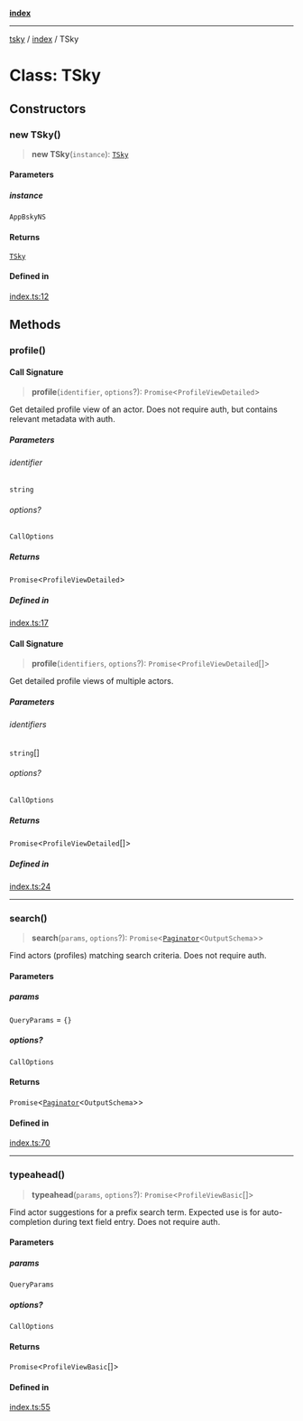 [**index**](../index.md)

***

[tsky](../../index.md) / [index](../index.md) / TSky

# Class: TSky

## Constructors

### new TSky()

> **new TSky**(`instance`): [`TSky`](TSky.md)

#### Parameters

##### instance

`AppBskyNS`

#### Returns

[`TSky`](TSky.md)

#### Defined in

[index.ts:12](https://github.com/anbraten/tsky/blob/d41f31ef5ffd7e02d6eae90f23a8982db2e99629/packages/core/src/index.ts#L12)

## Methods

### profile()

#### Call Signature

> **profile**(`identifier`, `options`?): `Promise`\<`ProfileViewDetailed`\>

Get detailed profile view of an actor. Does not require auth, but contains relevant metadata with auth.

##### Parameters

###### identifier

`string`

###### options?

`CallOptions`

##### Returns

`Promise`\<`ProfileViewDetailed`\>

##### Defined in

[index.ts:17](https://github.com/anbraten/tsky/blob/d41f31ef5ffd7e02d6eae90f23a8982db2e99629/packages/core/src/index.ts#L17)

#### Call Signature

> **profile**(`identifiers`, `options`?): `Promise`\<`ProfileViewDetailed`[]\>

Get detailed profile views of multiple actors.

##### Parameters

###### identifiers

`string`[]

###### options?

`CallOptions`

##### Returns

`Promise`\<`ProfileViewDetailed`[]\>

##### Defined in

[index.ts:24](https://github.com/anbraten/tsky/blob/d41f31ef5ffd7e02d6eae90f23a8982db2e99629/packages/core/src/index.ts#L24)

***

### search()

> **search**(`params`, `options`?): `Promise`\<[`Paginator`](../../paginate/classes/Paginator.md)\<`OutputSchema`\>\>

Find actors (profiles) matching search criteria. Does not require auth.

#### Parameters

##### params

`QueryParams` = `{}`

##### options?

`CallOptions`

#### Returns

`Promise`\<[`Paginator`](../../paginate/classes/Paginator.md)\<`OutputSchema`\>\>

#### Defined in

[index.ts:70](https://github.com/anbraten/tsky/blob/d41f31ef5ffd7e02d6eae90f23a8982db2e99629/packages/core/src/index.ts#L70)

***

### typeahead()

> **typeahead**(`params`, `options`?): `Promise`\<`ProfileViewBasic`[]\>

Find actor suggestions for a prefix search term. Expected use is for auto-completion during text field entry. Does not require auth.

#### Parameters

##### params

`QueryParams`

##### options?

`CallOptions`

#### Returns

`Promise`\<`ProfileViewBasic`[]\>

#### Defined in

[index.ts:55](https://github.com/anbraten/tsky/blob/d41f31ef5ffd7e02d6eae90f23a8982db2e99629/packages/core/src/index.ts#L55)
